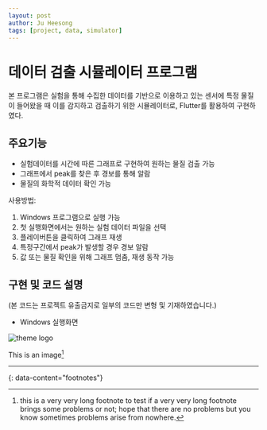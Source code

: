 ```yaml
---
layout: post
author: Ju Heesong
tags: [project, data, simulator]
---
```



# 데이터 검출 시뮬레이터 프로그램


본 프로그램은 실험을 통해 수집한 데이터를 기반으로 이용하고 있는 센서에 특정 물질이 들어왔을 때 이를 감지하고 검출하기 위한 시뮬레이터로, Flutter를 활용하여 구현하였다.

## 주요기능

- 실험데이터를 시간에 따른 그래프로 구현하여 원하는 물질 검출 가능
- 그래프에서 peak를 찾은 후 경보를 통해 알람
- 물질의 화학적 데이터 확인 가능

사용방법:

1. Windows 프로그램으로 실행 가능
2. 첫 실행화면에서는 원하는 실험 데이터 파일을 선택
3. 플레이버튼을 클릭하여 그래프 재생
4. 특정구간에서 peak가 발생할 경우 경보 알람
5. 값 또는 물질 확인을 위해 그래프 멈춤, 재생 동작 가능

## 구현 및 코드 설명
(본 코드는 프로젝트 유출금지로 일부의 코드만 변형 및 기재하였습니다.)

- Windows 실행화면

![theme logo](http://ju-ffi.github.io/assets/images/favicon/p2실행화면.png)

This is an image[^4]

---
{: data-content="footnotes"}

[^1]: this is a footnote. You should reach here if you click on the corresponding superscript number.
[^2]: hey there, don't forget to read all the footnotes!
[^3]: this is another footnote.
[^4]: this is a very very long footnote to test if a very very long footnote brings some problems or not; hope that there are no problems but you know sometimes problems arise from nowhere.
